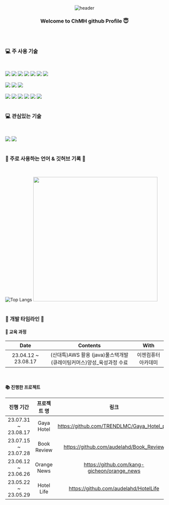 
<div align = center>
  
##

![header](https://capsule-render.vercel.app/api?type=waving&color=gradient&height=200&animation=fadeIn&section=footer&text=⚪️ChmhGitHub⚫️&fontAlign=50&fontColor=#ff0000)



### Welcome to ChMH github Profile 😇
</div>
<br>

# 
### :computer: 주 사용 기술
<br>



<img src="https://img.shields.io/badge/java-007396?style=for-the-badge&logo=java&logoColor=white">  <img src="https://img.shields.io/badge/javaScript-F7DF1E?style=for-the-badge&logo=javascript&logoColor=white">  <img src="https://img.shields.io/badge/spring-6DB33F?style=for-the-badge&logo=spring&logoColor=white"> 
<img src="https://img.shields.io/badge/springboot-6DB33F?style=for-the-badge&logo=springboot&logoColor=white">  <img src="https://img.shields.io/badge/C-A8B9CC?style=for-the-badge&logo=c&logoColor=white"> <img src="https://img.shields.io/badge/python-3776AB?style=for-the-badge&logo=python&logoColor=white"> <img src="https://img.shields.io/badge/NodeJS-339933?style=for-the-badge&logo=nodedotjs&logoColor=white"> 
<br><br>
<img src="https://img.shields.io/badge/html-E34F26?style=for-the-badge&logo=html5&logoColor=white"> <img src="https://img.shields.io/badge/css-1572B6?style=for-the-badge&logo=css3&logoColor=white">  <img src="https://img.shields.io/badge/React-61DAFB?style=for-the-badge&logo=react&logoColor=white"><br><br>
<img src="https://img.shields.io/badge/oracle-F80000?style=for-the-badge&logo=oracle&logoColor=white"> 
<img src="https://img.shields.io/badge/MySQL-4479A1?style=for-the-badge&logo=mysql&logoColor=white">
<img src="https://img.shields.io/badge/MariaDB-003545?style=for-the-badge&logo=mariadb&logoColor=white"> 
<img src="https://img.shields.io/badge/CloudType-3693F3?style=for-the-badge&logoColor=white">
<img src="https://img.shields.io/badge/amazon%20aws-808080?style=for-the-badge&logo=amazonaws&logoColor=white"> 
<img src="https://img.shields.io/badge/Apache%20Tomcat-F8DC75?style=for-the-badge&logo=apachetomcat&logoColor=white"> 
<br>

# 

### :computer: 관심있는 기술 
<br>

<img src="https://img.shields.io/badge/PHP-777BB4?style=for-the-badge&logo=php&logoColor=white"> <img src="https://img.shields.io/badge/androidstudio-3DDC84?style=for-the-badge&logo=androidstudio&logoColor=white"> 



#
### :star2: 주로 사용하는 언어 & 깃허브 기록 :star2:
<br>

![Top Langs](https://github-readme-stats.vercel.app/api/top-langs/?username=audelahd&layout=compact&theme=dark)
<img src = "https://github-readme-stats.vercel.app/api?username=audelahd&show_icons=true&theme=radical" width="395">

#
### :star2: 개발 타임라인 :star2:

#### 🔭 교육 과정

  
| Date | Contents | With |
|:---:|:---:|:---:|
| 23.04.12 ~ 23.08.17 | (산대특)AWS 활용 (java)풀스택개발(큐레이팅커머스)양성_육성과정 수료 | 이젠컴퓨터아카데미 |

<br>

#### 📚 진행한 프로젝트

| 진행 기간 | 프로젝트 명 | 링크 | 인원 |
|:---:|:---:|:---:|:---:|
| 23.07.31 ~ 23.08.17 | Gaya Hotel | https://github.com/TRENDLMC/Gaya_Hotel_pro | 팀 
| 23.07.15 ~ 23.07.28 | Book Review | https://github.com/audelahd/Book_Review  | 개인 
| 23.06.12 ~ 23.06.26 | Orange News | https://github.com/kang-gicheon/orange_news  | 팀
| 23.05.22 ~ 23.05.29 | Hotel Life| https://github.com/audelahd/HotelLife  | 팀 




